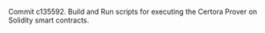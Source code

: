 Commit c135592.                    Build and Run scripts for executing the Certora Prover on Solidity smart contracts.